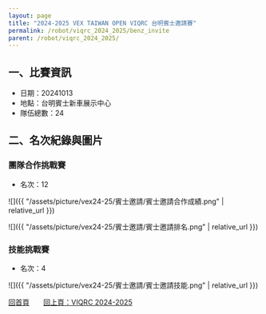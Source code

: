 ```yaml
---
layout: page
title: "2024-2025 VEX TAIWAN OPEN VIQRC 台明賓士邀請賽"
permalink: /robot/viqrc_2024_2025/benz_invite
parent: /robot/viqrc_2024_2025/
---
```


## 一、比賽資訊

- 日期：20241013
- 地點：台明賓士新車展示中心
- 隊伍總數：24

## 二、名次紀錄與圖片

### 團隊合作挑戰賽
- 名次：12

![]({{ "/assets/picture/vex24-25/賓士邀請/賓士邀請合作成績.png" | relative_url }})

![]({{ "/assets/picture/vex24-25/賓士邀請/賓士邀請排名.png" | relative_url }})

### 技能挑戰賽
- 名次：4

![]({{ "/assets/picture/vex24-25/賓士邀請/賓士邀請技能.png" | relative_url }})

[回首頁](/activity_reflections/)　　[回上頁：VIQRC 2024-2025](/activity_reflections/robot/viqrc_2024_2025/)
